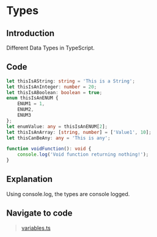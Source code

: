 # Types

## Introduction
Different Data Types in TypeScript.

## Code
```typescript
let thisIsAString: string = 'This is a String';
let thisIsAnInteger: number = 20;
let thisIsABoolean: boolean = true;
enum thisIsAnENUM {
    ENUM1 = 1,
    ENUM2,
    ENUM3
};
let enumValue: any = thisIsAnENUM[2];
let thisIsAnArray: [string, number] = ['Value1', 10];
let thisCanBeAny: any = 'This is any';

function voidFunction(): void {
    console.log('Void function returning nothing!');
}
```

## Explanation
Using console.log, the types are console logged.

## Navigate to code
> [variables.ts](../src/03_Types/types.ts)
